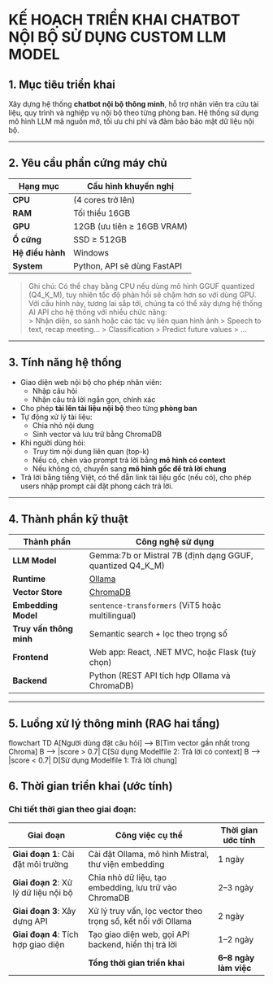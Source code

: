 # KẾ HOẠCH TRIỂN KHAI CHATBOT NỘI BỘ SỬ DỤNG CUSTOM LLM MODEL

## 1. Mục tiêu triển khai

Xây dựng hệ thống **chatbot nội bộ thông minh**, hỗ trợ nhân viên tra cứu tài liệu, quy trình và nghiệp vụ nội bộ theo từng phòng ban. Hệ thống sử dụng mô hình LLM mã nguồn mở, tối ưu chi phí và đảm bảo bảo mật dữ liệu nội bộ.

---

## 2. Yêu cầu phần cứng máy chủ

| Hạng mục         | Cấu hình khuyến nghị                        |
|------------------|---------------------------------------------|
| **CPU**          | (4 cores trở lên)     |
| **RAM**          | Tối thiểu 16GB                              |
| **GPU**          | 12GB (ưu tiên ≥ 16GB VRAM) |
| **Ổ cứng**       | SSD ≥ 512GB                                 |
| **Hệ điều hành** | Windows        |
| **System**       | Python, API sẽ dùng FastAPI                 |

> Ghi chú: Có thể chạy bằng CPU nếu dùng mô hình GGUF quantized (Q4_K_M), tuy nhiên tốc độ phản hồi sẽ chậm hơn so với dùng GPU.
> Với cấu hình này, tương lai sắp tới, chúng ta có thể xây dựng hệ thống AI API cho hệ thống với nhiều chức năng:  
    > Nhận diện, so sánh hoặc các tác vụ liên quan hình ảnh
    > Speech to text, recap meeting...
    > Classification
    > Predict future values
    > ...
---

## 3. Tính năng hệ thống

- Giao diện web nội bộ cho phép nhân viên:
  - Nhập câu hỏi
  - Nhận câu trả lời ngắn gọn, chính xác
- Cho phép **tải lên tài liệu nội bộ** theo từng **phòng ban**
- Tự động xử lý tài liệu:
  - Chia nhỏ nội dung
  - Sinh vector và lưu trữ bằng ChromaDB
- Khi người dùng hỏi:
  - Truy tìm nội dung liên quan (top-k)
  - Nếu có, chèn vào prompt trả lời bằng **mô hình có context**
  - Nếu không có, chuyển sang **mô hình gốc để trả lời chung**
- Trả lời bằng tiếng Việt, có thể dẫn link tài liệu gốc (nếu có), cho phép users nhập prompt cài đặt phong cách trả lời.

---

## 4. Thành phần kỹ thuật

| Thành phần     | Công nghệ sử dụng                                       |
|----------------|--------------------------------------------------------|
| **LLM Model**  | Gemma:7b or Mistral 7B (định dạng GGUF, quantized Q4_K_M)          |
| **Runtime**    | [Ollama](https://ollama.com)                           |
| **Vector Store** | [ChromaDB](https://www.trychroma.com)              |
| **Embedding Model** | `sentence-transformers` (ViT5 hoặc multilingual) |
| **Truy vấn thông minh** | Semantic search + lọc theo trọng số          |
| **Frontend**   | Web app: React, .NET MVC, hoặc Flask (tuỳ chọn)        |
| **Backend**    | Python (REST API tích hợp Ollama và ChromaDB)          |

---

## 5. Luồng xử lý thông minh (RAG hai tầng)
flowchart TD
    A[Người dùng đặt câu hỏi] --> B[Tìm vector gần nhất trong Chroma]
    B --> |score > 0.7| C[Sử dụng Modelfile 2: Trả lời có context]
    B --> |score < 0.7| D[Sử dụng Modelfile 1: Trả lời chung]

## 6. Thời gian triển khai (ước tính)

### Chi tiết thời gian theo giai đoạn:

| Giai đoạn                                | Công việc cụ thể                                             | Thời gian ước tính |
|------------------------------------------|--------------------------------------------------------------|--------------------|
| **Giai đoạn 1**: Cài đặt môi trường      | Cài đặt Ollama, mô hình Mistral, thư viện embedding          | 1 ngày             |
| **Giai đoạn 2**: Xử lý dữ liệu nội bộ    | Chia nhỏ dữ liệu, tạo embedding, lưu trữ vào ChromaDB        | 2–3 ngày           |
| **Giai đoạn 3**: Xây dựng API            | Xử lý truy vấn, lọc vector theo trọng số, kết nối với Ollama | 2 ngày             |
| **Giai đoạn 4**: Tích hợp giao diện      | Tạo giao diện web, gọi API backend, hiển thị trả lời         | 1–2 ngày           |
|                                          | **Tổng thời gian triển khai**                                | **6–8 ngày làm việc** |
